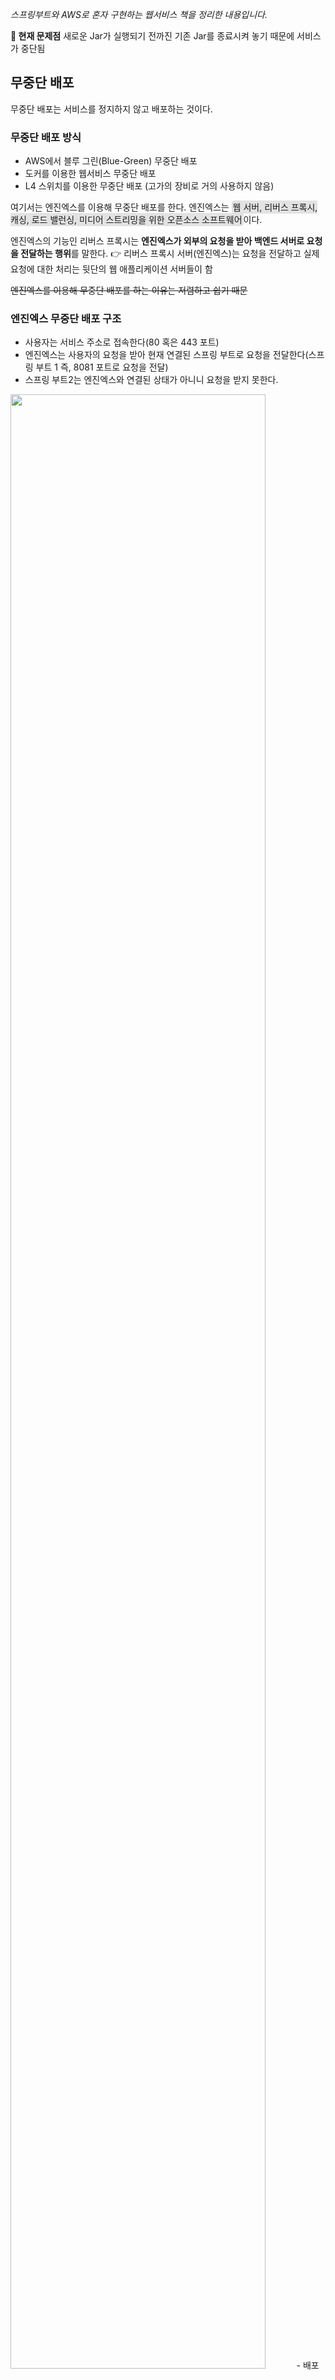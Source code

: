 _스프링부트와 AWS로 혼자 구현하는 웹서비스 책을 정리한 내용입니다._

**🚨 현재 문제점**
새로운 Jar가 실행되기 전까진 기존 Jar를 종료시켜 놓기 때문에 서비스가 중단됨

## 무중단 배포
무중단 배포는 서비스를 정지하지 않고 배포하는 것이다.

### 무중단 배포 방식
- AWS에서 블루 그린(Blue-Green) 무중단 배포
- 도커를 이용한 웹서비스 무중단 배포
- L4 스위치를 이용한 무중단 배포 (고가의 장비로 거의 사용하지 않음)

여기서는 엔진엑스를 이용해 무중단 배포를 한다. 엔진엑스는 <span style='padding: 2px; background-color: #e2e2e2; border-radius: 4px'>웹 서버, 리버스 프록시, 캐싱, 로드 밸런싱, 미디어 스트리밍을 위한 오픈소스 소프트웨어</span>이다.

엔진엑스의 기능인 리버스 프록시는 **엔진엑스가 외부의 요청을 받아 백엔드 서버로 요청을 전달하는 행위**를 말한다. 
👉 리버스 프록시 서버(엔진엑스)는 요청을 전달하고 실제 요청에 대한 처리는 뒷단의 웹 애플리케이션 서버들이 함

~~엔진엑스를 이용해 무중단 배포를 하는 이유는 저렴하고 쉽기 때문~~

### 엔진엑스 무중단 배포 구조
- 사용자는 서비스 주소로 접속한다(80 혹은 443 포트)
- 엔진엑스는 사용자의 요청을 받아 현재 연결된 스프링 부트로 요청을 전달한다(스프링 부트 1 즉, 8081 포트로 요청을 전달)
- 스프링 부트2는 엔진엑스와 연결된 상태가 아니니 요청을 받지 못한다.
<img src="https://images.velog.io/images/3hee_11/post/1f33ddbc-d8c8-43a9-b7e4-937d96c9a82a/image.png" width="90%">
- 배포하는 동안에도 엔진엑스가 스프링 부트1을 보기 때문에 서비스는 중단되지 않는다.
- 배포가 끝나고 정상적으로 스프링 부트2가 구동 중인지 확인한다.
- 스프링 부트2가 정상 구동 중이면 nginx reload 명령어를 통해 8081 대신 8082를 바라보도록 한다.
<img src="https://images.velog.io/images/3hee_11/post/b48ab60d-138a-48a4-b464-cbfe7361daa2/image.png" width="90%">

### 전체 시스템 구조
_기존 구조에서 EC2 내부의 구조만 변경됨_

<img src="https://images.velog.io/images/3hee_11/post/17aaec1c-4843-402c-b4a3-e8d144521083/image.png" width="90%">

## 엔진엑스 설치

#### 설치
EC2에 접속해서 <span style='padding: 2px; background-color: #e2e2e2; border-radius: 4px'>sudo amazon-linux-extras install nginx1</span> 명령어로 엔진엑스를 설치하고 <span style='padding: 2px; background-color: #e2e2e2; border-radius: 4px'>sudo service nginx start</span> 명령어로 실행한다.

잘 실행되었다면 아래와 같은 메세지를 볼 수 있다.

<img src="https://images.velog.io/images/3hee_11/post/b1f57b78-8834-4627-8535-8d69c640caf2/image.png">

#### 보안 그룹 추가
<span style='padding: 2px; background-color: #e2e2e2; border-radius: 4px'>EC2 → 보안 그룹 → 그룹 선택 → 인바운드 편집</span>에서 엔진엑스의 기본 포트번호 80을 추가한다.

<img src="https://images.velog.io/images/3hee_11/post/3a2c577a-168a-4ea9-b126-60cbb851f1cb/image.png">

#### 리다이렉션 주소 추가
8080에서 80포트로 주소가 변경되니 구글, 네이버 로그인도 변경된 주소를 등록해야 한다.

<img src="https://images.velog.io/images/3hee_11/post/8d9a5de4-37b5-4df9-8485-6fc85354d71a/image.png" width="80%">

추가 후 EC2 도메인에서 8080 포트를 제거하고 접근하면 엔진엑스 페이지가 나온다.

<img src="https://images.velog.io/images/3hee_11/post/728f9cb6-1273-421b-9467-39cfff5a1b57/image.png">

## 스프링 부트 연동
엔진엑스가 현재 실행 중인 스프링 부트 프로젝트를 바라보도록 설정해보자

<span style='padding: 2px; background-color: #e2e2e2; border-radius: 4px'>sudo vim /etc/nginx/nginx.conf</span> 명령어로 엔진엑스 설정 파일을 연다.

설정 내용 중 server 아래의 location / 부분에 아래처럼 추가하고 <span style='padding: 2px; background-color: #e2e2e2; border-radius: 4px'>sudo service nginx restart</span> 명령어로 엔진엑스를 재시작한다.

<img src="https://images.velog.io/images/3hee_11/post/78d01ab0-00e1-4ac7-bd3d-24a9cffebe41/image.png">

>- <span style='padding: 2px; background-color: #e2e2e2; border-radius: 4px'>proxy_pass</span> 
  - 엔진엑스로 요청이 오면 http://localhost:8080로 전달한다.
- <span style='padding: 2px; background-color: #e2e2e2; border-radius: 4px'>proxy_set_header XXX</span> 
  - 실제 요청 데이터를 header의 각 항목에 할당한다.
  
다시 브라우로 접속해서 엔진엑스 시작 페이지가 보이면 화면을 새로고침하면 아래처럼 엔진엑스가 스프링부트 프로젝트를 프록시하는 걸 확인할 수 있다.

<img src="https://images.velog.io/images/3hee_11/post/514c30ac-285d-4159-9aba-afc7dd11db3d/image.png">

## 무중단 배포 스크립트 만들기

### Profile API 추가
배포 시 8081을 쓸지 8082를 쓸지 판단하는 기준이 될 API(ProfileController) 추가

><span style='padding: 2px; background-color: #e2e2e2; border-radius: 4px'>env.getActiveProfiles()</span>
- 현재 실행 중인 ActiveProfile을 모두 가져온다.
- 즉, real, oauth, real-db 등이 활성화되어 있다면(active) 3개가 모두 담겨있다.
- 여기서 real, real1, real2는 모두 배포에 사용될 profile이라 이 중 하나라도 있으면 그 값을 반환하도록 함

### 테스트
<span style='padding: 2px; background-color: #e2e2e2; border-radius: 4px'>ProfileControllerUnitTest</span> 작성
👉 생성자 DI 이므로 스프링 환경이 필요하지 않음(@SpringBootTest 제외)


/profile이 인증없이도 호출되도록 SecurityConfig에 제외 코드 추가

<img src="https://images.velog.io/images/3hee_11/post/6f5eb75c-b374-4898-b0a4-76dc2e04b2fd/image.png">

SecurityConfig 설정이 잘 되었는지 테스트 코드로 검증(<span style='padding: 2px; background-color: #e2e2e2; border-radius: 4px'>ProfileControllerTest</span> 추가)

테스트가 모두 성공했다면 깃허브로 푸시하여 배포한 다음 브라우저에서 /profile로 접속해서 잘 나오는지 확인한다.

**🤔 그런데 뭔가 이상하다** 화면에 real이 떠야 하는데 인증을 하라는 창이 뜬다

<img src="https://images.velog.io/images/3hee_11/post/d7c60c35-7e98-4d06-8ac2-a171709f83e4/image.png">

찾아보니 ㅊ/home/ec2-user/app/step2/nohub.out</span>에 아래처럼 나와있었다.

<img src="https://images.velog.io/images/3hee_11/post/32394abc-a13a-401a-9cf2-d31c486ab997/image.png">
<img src="https://images.velog.io/images/3hee_11/post/6f8fa10c-1a99-492e-b42f-a050f6b5a4cd/image.png">

원인은 deploy.sh에서 현재 실행 중인 **Spring boot 프로세스 아이디를 가져오지 못해 같은 웹서버를 중복 실행**했기 때문이었다( **[문제 해결 참고](https://github.com/jojoldu/freelec-springboot2-webservice/issues/631)** )

해결을 위해 아래처럼 deploy.sh를 수정하고 배포한다( **[리눅스 명령어 참고](https://m.blog.naver.com/PostView.naver?isHttpsRedirect=true&blogId=jeffms1&logNo=221468233197) **)

```
// 수정 전
CURRENT_PID=$(pgrep -fl ${PROJECT_NAME} | grep jar | awk '{print $1}')
// 수정 후
CURRENT_PID=$(ps -ef | grep ${PROJECT_NAME} | grep jar | awk '{print $2}')
```

<img src="https://images.velog.io/images/3hee_11/post/b82e162c-d762-4970-ae26-a4a566fa6bcd/image.png">

### real1, real2 profile 생성
현재 EC2 환경에서 실행되는 profile은 real밖에 없다. real은 Travis CI 배포 자동화를 위한 profile이니 무중단 배포를 위한 profile 2개(real1, real2)를 추가하고 배포한다.

```
// application-real1.properties
server.port=8081
spring.profiles.include=oauth,real-db
spring.jpa.properties.hibernate.dialect=org.hibernate.
dialect.MySQL5InnoDBDialect
spring.session.store-type=jdbc

// application-real2.properties
server.port=8082
spring.profiles.include=oauth,real-db
spring.jpa.properties.hibernate.dialect=org.hibernate.
dialect.MySQL5InnoDBDialect
spring.session.store-type=jdbc
```

### 엔진엑스 설정 수정
프록시 설정이 교체될 수 있도록 설정을 추가한다.

<span style='padding: 2px; background-color: #e2e2e2; border-radius: 4px'>sudo vim /etc/nginx/conf.d/service-url.inc</span> 명령어로 파일을 생성한다.

<span style='padding: 2px; background-color: #e2e2e2; border-radius: 4px'>set $service_url http: //127.0.0.1:8080;</span>를 입력하고 저장한다.

생성한 파일을 엔진엑스가 사용할 수 있도록 설정해야하니 <span style='padding: 2px; background-color: #e2e2e2; border-radius: 4px'>sudo vim /etc/nginx/nginx.conf</span> 명령어로 파일을 열고 아래처럼 수정한다.

<img src="https://images.velog.io/images/3hee_11/post/4f7fe231-a3d5-4221-a7ad-b948590ea307/image.png">

<span style='padding: 2px; background-color: #e2e2e2; border-radius: 4px'>sudo service nginx restart</span> 명령어로 재시작하고 브라우저에서 정상적으로 호출되는지 확인한다.

### 배포 스크립트 작성
step2와 중복되지 않기 위해 무중단 배포용으로 step3 디렉토리를 생성한다.

<span style='padding: 2px; background-color: #e2e2e2; border-radius: 4px'>mkdir ~/app/step3 && mkdir ~/app/step3/zip</span>

appspec.yml도 step3로 배포되도록 수정한다.

<img src="https://images.velog.io/images/3hee_11/post/e51d39df-b1da-41f7-982c-f276a60b2156/image.png">

>**📌 무중단 배포를 진행할 스크립트**
- <span style='padding: 2px; background-color: #e2e2e2; border-radius: 4px'>stop.sh</span> : 기존 엔진엑스에 연결돼 있진 않지만 실행 중이던 스프링 부트 종료
- <span style='padding: 2px; background-color: #e2e2e2; border-radius: 4px'>start.sh</span> : 배포할 신규 버전 스프링 부트 프로젝트를 stop.sh로 종료한 'profile'로 실행
- <span style='padding: 2px; background-color: #e2e2e2; border-radius: 4px'>health.sh</span> : 'start.sh'로 실행시킨 프로젝트가 정상적으로 실행됐는지 확인
- <span style='padding: 2px; background-color: #e2e2e2; border-radius: 4px'>swich.sh</span> : 엔진엑스가 바라보는 스프링 부트를 최신 버전으로 변경
- <span style='padding: 2px; background-color: #e2e2e2; border-radius: 4px'>profile.sh</span> : 앞선 4개 스크립트 파일에서 공용으로 사용할 'profile'과 포트 체크

appspec.yml에 위 스크립트를 사용하도록 설정한다.
_Jar 파일이 복사된 이후부터 차례로 앞선 스크립트들이 실행됨_

<img src="https://images.velog.io/images/3hee_11/post/c1b032d8-c463-4081-b9e0-b90ff04a5546/image.png">

각 스크립트를 scripts 디렉토리에 추가한다.

<img src="https://images.velog.io/images/3hee_11/post/a4521ac5-1e1e-4e89-8c9b-62e1932b12a4/image.png">

>**📌 profile.sh**
- <span style='padding: 2px; background-color: #e2e2e2; border-radius: 4px'>$(curl -s -o /dev/null -w "%{http_code}" http: //localhost/profile)</span>
  - 현재 엔진엑스가 바라보고 있는 스프링 부트가 정상적으로 수행 중인지 확인
  - 응답값을 HttpStatus로 받는다.
  - 정상이면 200, 오류가 발생한다면 400~503 사이로 발생하므로 400 이상은 모두 예외로 보고 real2를 현재 profile로 사용한다.
- <span style='padding: 2px; background-color: #e2e2e2; border-radius: 4px'>IDLE_PROFILE</span>  
  - 엔진엑스와 연결되지 않은 profile
  - 스프링 부트 프로젝트를 이 profile로 연결하기 위해 반환한다.
- <span style='padding: 2px; background-color: #e2e2e2; border-radius: 4px'>echo "${IDLE_PROFILE}"</span>  
  - bash라는 스크립트는 값을 반환하는 기능이 없다.
  - 그래서 제일 마지막 줄에 echo로 결과를 출력 후, 클라이언트에서 그값을 잡아서 $(find_idle_profile) 사용한다.
  - 중간에 echo를 사용해선 안된다.

>**📌 stop.sh**
- <span style='padding: 2px; background-color: #e2e2e2; border-radius: 4px'>ABSDIR=$(dirname $ABSPATH)</span>  
  - 현재 stop.sh가 속해 있는 경로 찾기
- <span style='padding: 2px; background-color: #e2e2e2; border-radius: 4px'>source ${ABSDIR}/profile.sh</span> 
  - 자바로 보면 일종의 import 구문이다.
  - 해당 코드로 인해 stop.sh에서도 profile.sh의 여러 function을 사용할 수 있게 된다.

>**📌 start.sh**
IDLE_PROFILE을 통해 propertiees 파일을 가져오고(application-$ IDLE_PROFILE.properties), active profile을 지정(-Dspring.profiles.active=$ IDLE_PROFILE)한다.

>**📌 health.sh**
- 엔진엑스와 연결되지 않은 포트로 스프링 부트가 잘 수행되었는지 체크한다.
- 확인 후 엔진엑스 프록시 설정 변경(switch_proxy)한다.

>**📌 swtich.sh**
- <span style='padding: 2px; background-color: #e2e2e2; border-radius: 4px'>echo "set $ service_url http ://127.0.0.1:${IDLE_PORT};"</span>
  - 하나의 문장을 만들어 파이프라인(|)으로 넘겨주기 위해 echo를 사용한다.
  - 엔진엑스가 변경할 프록시 주소를 생성한다.
  - 쌍따옴표를 사용해야 하며 사용하지 않을 시 $service_url을 인식하지 못하고 변수를 찾게된다.
- <span style='padding: 2px; background-color: #e2e2e2; border-radius: 4px'>sudo tee /etc/nginx/conf.d/service-url.inc</span>
  - 앞에서 넘겨준 문장을 service-url.inc에 덮어쓴다.
- <span style='padding: 2px; background-color: #e2e2e2; border-radius: 4px'>sudo service nginx reload</span>
  - 엔진엑스 설정을 다시 불러온다.
  - restart는 잠시 끊기는 현상이 있지만, reload는 끊김 없이 다시 불러온다.
  - 다만 중요한 설정들은 변경되지 않으니 restart를 사용해야한다.
  _여기서는 외부 설정 파일인 service-url을 다시 불러오는거라 reload_
  
## 무중단 배포 테스트
배포 테스트를 하기 전, 잦은 배포로 Jar 파일명이 겹칠 수 있으니 자동으로 버전값이 변경될 수 있도록 한다.

```java
// build.gradle
version '1.0.1-SNAPSHOT-'+new Date().format("yyyyMMddHHmmss")
```

최종 코드를 깃허브로 푸시하고 배포가 진행되면 CodeDeploy 로그로 진행을 확인한다.
_종료는 Ctrl + c_

<img src="https://images.velog.io/images/3hee_11/post/203ba084-22fc-4c98-96f1-ecfbab1ec2b3/image.png">

<span style='padding: 2px; background-color: #e2e2e2; border-radius: 4px'>vim ~/app/step3/nohup.out</span>으로 스프링 부트 로그도 확인할 수 있다.

한번 더 배포하면 real2가 배포된다. 이 과정에서 브라우저 새로고침을 해보면 중단이 없다는 것을 확인할 수 있다.

2번 배포를 진행한 뒤에 <span style='padding: 2px; background-color: #e2e2e2; border-radius: 4px'>ps -ef | grep java</span>로 자바 애플리케이션 실행 여부를 확인한다.

<img src="https://images.velog.io/images/3hee_11/post/d83daa93-3252-40be-9a57-2dac1f015ca3/image.png">

_위 과정에서 real1으로 애플리케이션이 하나만 실행돼서 원인을 찾느라 고생했는데 엔진엑스가 꺼져있었다...^^ 저런 오류가 나면 엔진엑스가 켜져 있는지 확인하기!_
